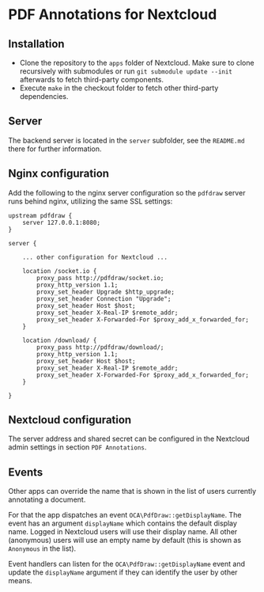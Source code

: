 # PDF Annotations for Nextcloud

## Installation

- Clone the repository to the `apps` folder of Nextcloud. Make sure to clone
  recursively with submodules or run `git submodule update --init` afterwards
  to fetch third-party components.
- Execute `make` in the checkout folder to fetch other third-party dependencies.


## Server

The backend server is located in the `server` subfolder, see the `README.md`
there for further information.


## Nginx configuration

Add the following to the nginx server configuration so the `pdfdraw` server
runs behind nginx, utilizing the same SSL settings:

    upstream pdfdraw {
        server 127.0.0.1:8080;
    }

    server {

        ... other configuration for Nextcloud ...

        location /socket.io {
            proxy_pass http://pdfdraw/socket.io;
            proxy_http_version 1.1;
            proxy_set_header Upgrade $http_upgrade;
            proxy_set_header Connection "Upgrade";
            proxy_set_header Host $host;
            proxy_set_header X-Real-IP $remote_addr;
            proxy_set_header X-Forwarded-For $proxy_add_x_forwarded_for;
        }

        location /download/ {
            proxy_pass http://pdfdraw/download/;
            proxy_http_version 1.1;
            proxy_set_header Host $host;
            proxy_set_header X-Real-IP $remote_addr;
            proxy_set_header X-Forwarded-For $proxy_add_x_forwarded_for;
        }

    }


## Nextcloud configuration

The server address and shared secret can be configured in the Nextcloud admin
settings in section `PDF Annotations`.


## Events

Other apps can override the name that is shown in the list of users currently
annotating a document.

For that the app dispatches an event `OCA\PdfDraw::getDisplayName`. The event
has an argument `displayName` which contains the default display name. Logged
in Nextcloud users will use their display name. All other (anonymous) users
will use an empty name by default (this is shown as `Anonymous` in the list).

Event handlers can listen for the `OCA\PdfDraw::getDisplayName` event and update
the `displayName` argument if they can identify the user by other means.
